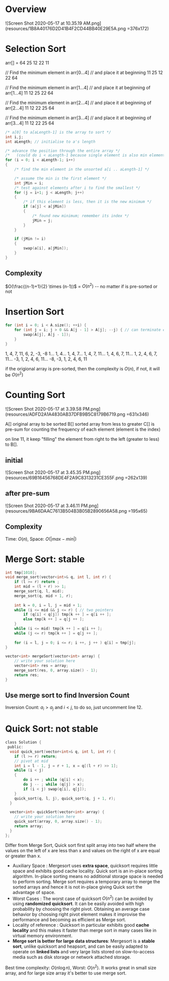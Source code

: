 # Overview

![Screen Shot 2020-05-17 at 10.35.19 AM.png](resources/1B8A40176D2D41B4F2CD44BB40E29E5A.png =376x172)

# Selection Sort

arr[] = 64 25 12 22 11

// Find the minimum element in arr[0...4]
// and place it at beginning
11 25 12 22 64

// Find the minimum element in arr[1...4]
// and place it at beginning of arr[1...4]
11 12 25 22 64

// Find the minimum element in arr[2...4]
// and place it at beginning of arr[2...4]
11 12 22 25 64

// Find the minimum element in arr[3...4]
// and place it at beginning of arr[3...4]
11 12 22 25 64 

```c
/* a[0] to a[aLength-1] is the array to sort */
int i,j;
int aLength; // initialise to a's length

/* advance the position through the entire array */
/*   (could do i < aLength-1 because single element is also min element) */
for (i = 0; i < aLength-1; i++)
{
    /* find the min element in the unsorted a[i .. aLength-1] */

    /* assume the min is the first element */
    int jMin = i;
    /* test against elements after i to find the smallest */
    for (j = i+1; j < aLength; j++)
    {
        /* if this element is less, then it is the new minimum */
        if (a[j] < a[jMin])
        {
            /* found new minimum; remember its index */
            jMin = j;
        }
    }

    if (jMin != i) 
    {
        swap(a[i], a[jMin]);
    }
}
```

## Complexity

$O(\frac{(n-1)+1}{2} \times (n-1))$ = $O(n^2)$ -- no matter if is pre-sorted or not

# Insertion Sort

```c
for (int i = 0; i < A.size(); ++i) {
    for (int j = i; j > 0 && A[j - 1] > A[j]; --j) { // can terminate early if unsatisfy
        swap(A[j], A[j - 1]);
    }
}
```

1, 4, 7, 11, 6, 2, -3, -8
1...
1, 4...
1, 4, 7...
1, 4, 7, 11...
1, 4, 6, 7, 11...
1, 2, 4, 6, 7, 11...
-3, 1, 2, 4, 6, 11...
-8, -3, 1, 2, 4, 6, 11

if the origional array is pre-sorted, then the complexity is $O(n)$, if not, it will be $O(n^2)$

# Counting Sort

![Screen Shot 2020-05-17 at 3.39.58 PM.png](resources/ADFD2A1A4830AB37DFB9B5C8179B6719.png =631x346)

A[] original array to be sorted
B[] sorted array from less to greater
C[] is pre-sum for counting the frequency of each element (element is the index)

on line 11, it keep "filling" the element from right to the left (greater to less) to B[].

## initial

![Screen Shot 2020-05-17 at 3.45.35 PM.png](resources/69B16456768DE4F2A9C8313231CE355F.png =262x139)

## after pre-sum

![Screen Shot 2020-05-17 at 3.46.11 PM.png](resources/9BA6DAAC7613B504B3B05B2890656A58.png =195x65)

## Complexity

Time: $O(n)$, Space: $O(|max - min|)$

# Merge Sort: stable

```c
int tmp[1010];
void merge_sort(vector<int>& q, int l, int r) {
    if (l >= r) return ;
    int mid = (l + r) >> 1;
    merge_sort(q, l, mid);
    merge_sort(q, mid + 1, r);
    
    int k = 0, i = l, j = mid + 1;
    while (i <= mid && j <= r) { // two pointers
        if (q[i] < q[j]) tmp[k ++ ] = q[i ++ ];
        else tmp[k ++ ] = q[j ++ ];
    }
    while (i <= mid) tmp[k ++ ] = q[i ++ ];
    while (j <= r) tmp[k ++ ] = q[j ++ ];
    
    for (i = l, j = 0; i <= r; i ++, j ++ ) q[i] = tmp[j];
}

vector<int> mergeSort(vector<int> array) {
    // write your solution here
    vector<int> res = array;
    merge_sort(res, 0, array.size() - 1);
    return res;
}
```

## Use merge sort to find Inversion Count

Inversion Count: $a_i > a_j$ and $i < j$, to do so, just uncomment line 12.

# Quick Sort: not stable

```c
class Solution {
 public:
  void quick_sort(vector<int>& q, int l, int r) {
    if (l >= r) return;
    // pivot at mid
    int i = l - 1, j = r + 1, x = q[(l + r) >> 1];
    while (i < j)
    {
        do i ++ ; while (q[i] < x);
        do j -- ; while (q[j] > x);
        if (i < j) swap(q[i], q[j]);
    }
    quick_sort(q, l, j), quick_sort(q, j + 1, r);
  }

  vector<int> quickSort(vector<int> array) {
    // write your solution here
    quick_sort(array, 0, array.size() - 1);
    return array;
  }
};

```

Differ from Merge Sort, Quick sort first split array into two half where the values on the left of x are less than x and values on the right of x are equal or greater than x. 

- Auxiliary Space : Mergesort uses **extra space**, quicksort requires little space and exhibits good cache locality. Quick sort is an in-place sorting algorithm. In-place sorting means no additional storage space is needed to perform sorting. Merge sort requires a temporary array to merge the sorted arrays and hence it is not in-place giving Quick sort the advantage of space.
- Worst Cases : The worst case of quicksort $O(n^2)$ can be avoided by using **randomized quicksort**. It can be easily avoided with high probability by choosing the right pivot. Obtaining an average case behavior by choosing right pivot element makes it improvise the performance and becoming as efficient as Merge sort.
- Locality of reference : Quicksort in particular exhibits good **cache locality** and this makes it faster than merge sort in many cases like in virtual memory environment.
- **Merge sort is better for large data structures**: Mergesort is a **stable sort**, unlike quicksort and heapsort, and can be easily adapted to operate on **linked lists** and very large lists stored on slow-to-access media such as disk storage or network attached storage.

Best time complexity: $O(n \log n)$, Worst: $O(n^2)$. It works great in small size array, and for large size array it's better to use merge sort.

